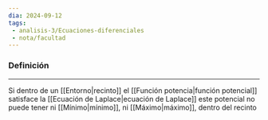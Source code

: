 ```yaml
---
dia: 2024-09-12
tags: 
 - analisis-3/Ecuaciones-diferenciales
 - nota/facultad
---
```

### Definición
---
Si dentro de un [[Entorno|recinto]] el [[Función potencia|función potencial]] satisface la [[Ecuación de Laplace|ecuación de Laplace]] este potencial no puede tener ni [[Mínimo|mínimo]], ni [[Máximo|máximo]], dentro del recinto